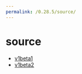 ```yaml
---
permalink: /0.28.5/source/
---
```


# source



* [v1beta1](v1beta1/index.md)
* [v1beta2](v1beta2/index.md)